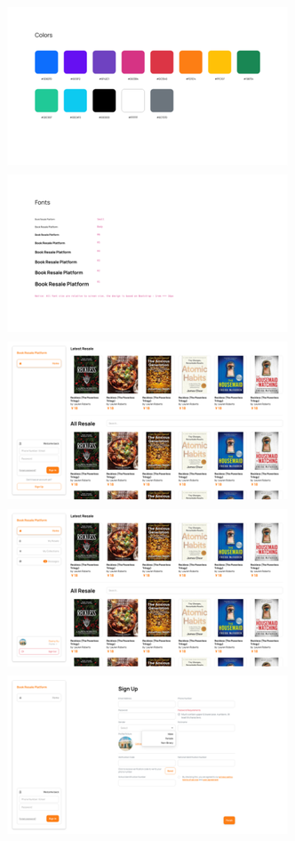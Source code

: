 ![](./Exports/Colors.png)

![](./Exports/Fonts.png)

![](./Exports/Index%20-%20Not%20signed%20in.png)

![](./Exports/Index%20-%20Signed%20In.png)

![](./Exports/Sign%20Up.png)

